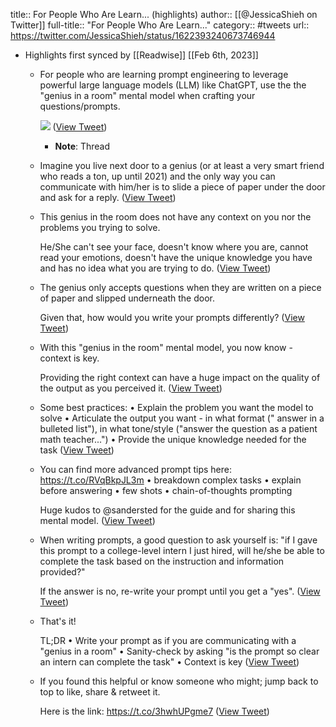 title:: For People Who Are Learn... (highlights)
author:: [[@JessicaShieh on Twitter]]
full-title:: "For People Who Are Learn..."
category:: #tweets
url:: https://twitter.com/JessicaShieh/status/1622393240673746944

- Highlights first synced by [[Readwise]] [[Feb 6th, 2023]]
	- For people who are learning prompt engineering to leverage powerful large language models (LLM) like ChatGPT, use the the "genius in a room" mental model when crafting your questions/prompts. 
	  
	  ![](https://pbs.twimg.com/media/FoPdX-iaUAA1u1E.jpg) ([View Tweet](https://twitter.com/JessicaShieh/status/1622393240673746944))
		- **Note**: Thread
	- Imagine you live next door to a genius (or at least a very smart friend who reads a ton, up until 2021) and the only way you can communicate with him/her is to slide a piece of paper under the door and ask for a reply. ([View Tweet](https://twitter.com/JessicaShieh/status/1622393243202891776))
	- This genius in the room does not have any context on you nor the problems you trying to solve. 
	  
	  He/She can't see your face, doesn't know where you are, cannot read your emotions, doesn't have the unique knowledge you have and has no idea what you are trying to do. ([View Tweet](https://twitter.com/JessicaShieh/status/1622393244234715144))
	- The genius only accepts questions when they are written on a piece of paper and slipped underneath the door. 
	  
	  Given that, how would you write your prompts differently? ([View Tweet](https://twitter.com/JessicaShieh/status/1622393245287456769))
	- With this "genius in the room" mental model, you now know - context is key.
	  
	  Providing the right context can have a huge impact on the quality of the output as you perceived it. ([View Tweet](https://twitter.com/JessicaShieh/status/1622393246260555776))
	- Some best practices: 
	  • Explain the problem you want the model to solve 
	  • Articulate the output you want - in what format (" answer in a bulleted list"), in what tone/style ("answer the question as a patient math teacher...")
	  • Provide the unique knowledge needed for the task ([View Tweet](https://twitter.com/JessicaShieh/status/1622393247292334080))
	- You can find more advanced prompt tips here: https://t.co/RVqBkpJL3m
	  • breakdown complex tasks 
	  • explain before answering 
	  • few shots
	  • chain-of-thoughts prompting
	  
	  Huge kudos to @sandersted for the guide and for sharing this mental model. ([View Tweet](https://twitter.com/JessicaShieh/status/1622393248303173633))
	- When writing prompts, a good question to ask yourself is: "if I gave this prompt to a college-level intern I just hired, will he/she be able to complete the task based on the instruction and information provided?"
	  
	  If the answer is no, re-write your prompt until you get a "yes". ([View Tweet](https://twitter.com/JessicaShieh/status/1622393249985069056))
	- That's it!
	  
	  TL;DR
	  • Write your prompt as if you are communicating with a "genius in a room"
	  • Sanity-check by asking "is the prompt so clear an intern can complete the task"
	  • Context is key ([View Tweet](https://twitter.com/JessicaShieh/status/1622393250995916801))
	- If you found this helpful or know someone who might; jump back to top to like, share & retweet it. 
	  
	  Here is the link: 
	  https://t.co/3hwhUPgme7 ([View Tweet](https://twitter.com/JessicaShieh/status/1622394555130867712))